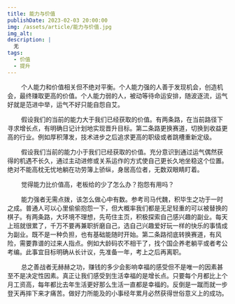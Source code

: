 ```yaml
---
title: 能力与价值
publishDate: 2023-02-03 20:00:00
img: /assets/article/能力与价值.jpg
img_alt: 
description: |
  无
tags:
  - 价值
  - 提升
---
```


        个人能力和价值相关但不绝对平衡。个人能力强的人善于发现机会，创造机会，最终赚取更高的价值。个人能力弱的人，被动等待命运安排，随波逐流，运气好就是范进中举，运气不好只能自怨自艾。

        假设我们的当前的能力大于我们已经获取的价值。有两条路，在当前路径下寻求增长点，有明确日记计划地实现晋升目标。第二条路更换赛道，切换到收益更高的行业。例如厚积薄发，技术进步之后追求更高的职级或者跳槽重新定级。

        假设我们当前的能力小于我们已经获取的价值。充分意识到通过运气偶然获得的机遇不长久，通过主动进修或关系运作的方式使自己更长久地坐稳这个位置。绝对不能高枕无忧地躺在功劳簿上骄纵，身居高位者，无数双眼睛盯着。

        觉得能力比价值高，老板给的少了怎么办？抱怨有用吗？

        能力强者无需点拨，该怎么做心中有数。参考司马代魏，积毕生之功于一时之成。普通人可以心里偷偷抱怨一下，但大概率我们都是无足轻重的可以被替换的棋子。有两条路，大环境不理想，先苟住主页，积极探索自己感兴趣的副业。每天上班就很累了，千万不要再兼职折磨自己，选自己兴趣爱好玩一样的快乐的事情成为副业。既不是一种负担，也有基础能随时开始。第二条路彻底转换赛道，有风险，需要靠谱的过来人指点。例如大龄码农不相干了，找个国企养老躺平或者考公考编。此事宜目标明确从长计议，先准备一年，考上之后再离职。

        总之善战者无赫赫之功，赚钱的多少会影响幸福的感受但不是唯一的因素甚至不是决定性因素。真正让我们感受到生活幸福的是增长点。只要每个月都比上个月工资高，每年都比去年生活更好那么生活一直都是幸福的。反倒是一蹴而就一步登天再摔下来才痛苦。做好力所能及的小事经年累月必然获得世俗意义上的成功。

